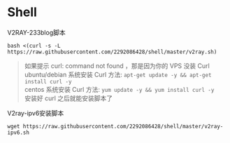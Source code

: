 # Shell
<p>V2RAY-233blog脚本</p>
 <code>bash &lt;(curl -s -L https://raw.githubusercontent.com/2292086428/shell/master/v2ray.sh)
</code>
<blockquote>
<p>如果提示 curl: command not found ，那是因为你的 VPS 没装 Curl<br>
ubuntu/debian 系统安装 Curl 方法: <code>apt-get update -y &amp;&amp; apt-get install curl -y</code><br>
centos 系统安装 Curl 方法: <code>yum update -y &amp;&amp; yum install curl -y</code><br>
安装好 curl 之后就能安装脚本了</p>
</blockquote>
<p>V2ray-ipv6安装脚本</p>
<code>wget https://raw.githubusercontent.com/2292086428/shell/master/v2ray-ipv6.sh
</code>
